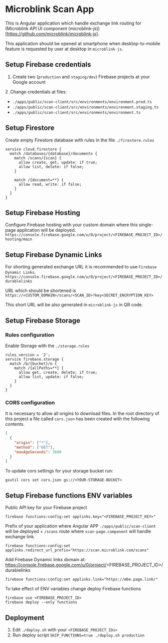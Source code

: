 # Microblink Scan App

This is Angular application which handle exchange link routing for (Microblink API UI component (microblink-js))[https://github.com/microblink/microblink-js].  

This application should be opened at smartphone when desktop-to-mobile feature is requested by user at desktop in `microblink-js`.

## Setup Firebase credentials

1. Create two (`production` and `staging/dev`) Firebase projects at your Google account

2 .Change credentials at files:

- `./apps/public/scan-client/src/environments/environment.prod.ts`
- `./apps/public/scan-client/src/environments/environment.staging.ts`
- `./apps/public/scan-client/src/environments/environment.ts`

## Setup Firestore

Create empty Firestore database with rules in the file `./firestore.rules`
```
service cloud.firestore {
  match /databases/{database}/documents {
    match /scans/{scan} {    
      allow create, get, update: if true;
      allow list, delete: if false;
    }    
    
    match /{document=**} {
      allow read, write: if false;
    }
  }
}
```

## Setup Firebase Hosting

Configure Firebase hosting with your custom domain where this single-page application will be deployed.  
`https://console.firebase.google.com/u/0/project/<FIREBASE_PROJECT_ID>/hosting/main`

## Setup Firebase Dynamic Links

For shorting generated exchange URL it is recommended to use `Firebase Dynamic Links`.  
`https://console.firebase.google.com/u/0/project/<FIREBASE_PROJECT_ID>/durablelinks`  

URL which should be shortened is `https://<CUSTOM_DOMAIN>/scans/<SCAN_ID>?key<SECRET_ENCRYPTION_KEY>`

This short URL will be also generated in `microblink-js` in QR code.

## Setup Firebase Storage

### Rules configuration

Enable Storage with the `./storage.rules`  

```
rules_version = '2';
service firebase.storage {
  match /b/{bucket}/o {
    match /{allPaths=**} {
      allow get, create, delete: if true;
      allow list, update: if false;
    }
  }
}
```

### CORS configuration

It is necessary to allow all origins to download files. 
In the root directory of this project a file called `cors.json` has been created with the following contents. 
```json
[
  {
    "origin": ["*"],
    "method": ["GET"],
    "maxAgeSeconds": 3600
  }
]
```
To update cors settings for your storage bucket run:
```
gsutil cors set cors.json gs://<YOUR-STORAGE-BUCKET>
```

## Setup Firebase functions ENV variables

Public API key for your Firebase project
```
firebase functions:config:set applinks.key="<FIREBASE_PROJECT_KEY>"
```

Prefix of your application where Angular APP `./apps/public/scan-client` will be deployed + `/scans` route where `scan-page.component` will handle exchange link.
```
firebase functions:config:set applinks.redirect_url_prefix="https://scan.microblink.com/scans"
```

Add Firebase Dynamic links domain at:
https://console.firebase.google.com/u/0/project/<FIREBASE_PROJECT_ID>/durablelinks
```
firebase functions:config:set applinks.link="https://mbe.page.link/"
```

To take effect of ENV variables change deploy Firebase functions
```
firebase use <FIREBASE_PROJECT_ID>
firebase deploy --only functions
```

## Deployment

1. Edit `./deploy.sh` with your `<FIREBASE_PROJECT_IDs>`  
2. Run deploy script `SKIP_FUNCTIONS=true ./deploy.sh production`


